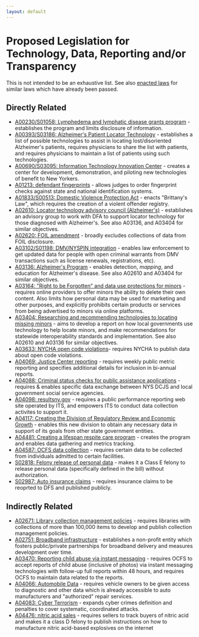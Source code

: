 ```yaml
---
layout: default
---
```


# Proposed Legislation for Technology, Data, Reporting and/or Transparency

This is not intended to be an exhaustive list. See also [enacted laws](nys-data-laws.html) for similar laws which have already been passed.

## Directly Related

* [A00230/S01058: Lymphedema and lymphatic disease grants program](http://assembly.state.ny.us/leg/?default_fld=&bn=A00230&term=2015&Summary=Y&Actions=Y&Votes=Y&Memo=Y&Text=Y) - establishes the program and limits disclosure of information.
* [A00393/S03186: Alzheimer's Patient Locator Technology](http://assembly.state.ny.us/leg/?default_fld=&bn=A00393&term=2015&Summary=Y&Actions=Y&Votes=Y&Memo=Y) - establishes a list of possible technologies to assist in locating lost/disoriented Alzheimer's patients, requires physicians to share the list with patients, and requires physicians to maintain a list of patients using such technologies.
* [A00690/S03095: Information Technology Innovation Center](http://assembly.state.ny.us/leg/?default_fld=&bn=A00690&term=2015&Summary=Y&Actions=Y&Votes=Y&Memo=Y&Text=Y) - creates a center for development, demonstration, and piloting new technologies of benefit to New Yorkers.
* [A01213: defendant fingerprints](http://assembly.state.ny.us/leg/?default_fld=&bn=A01213&term=2015&Summary=Y&Actions=Y&Votes=Y&Memo=Y&Text=Y) - allows judges to order fingerprint checks against state and national identification systems.
* [A01833/S00513: Domestic Violence Protection Act](http://assembly.state.ny.us/leg/?default_fld=&bn=A01833&term=2015&Summary=Y&Actions=Y&Votes=Y&Memo=Y&Text=Y) - enacts "Brittany's Law", which requires the creation of a violent offender registry. 
* [A02610: Locator technology advisory council (Alzheimer's)](http://assembly.state.ny.us/leg/?default_fld=&bn=A02610&term=2015&Summary=Y&Actions=Y&Votes=Y&Memo=Y&Text=Y) - establishes an advisory group to work with DFA to support locator technology for those diagnosed with Alzheimer's. See also A03136, and A03404 for similar objectives.
* [A02620: FOIL amendment](http://assembly.state.ny.us/leg/?default_fld=&bn=A02620&term=2015&Summary=Y&Actions=Y&Votes=Y&Memo=Y&Text=Y) - broadly excludes collections of data from FOIL disclosure.
* [A03102/S01198: DMV/NYSPIN integration](http://assembly.state.ny.us/leg/?default_fld=&bn=A03102&term=2015&Summary=Y&Actions=Y&Votes=Y&Memo=Y&Text=Y) - enables law enforcement to get updated data for people with open criminal warrants from DMV transactions such as license renewals, registrations, etc).
* [A03136: Alzheimer's Program](http://assembly.state.ny.us/leg/?default_fld=&bn=A03136&term=2015&Summary=Y&Actions=Y&Votes=Y&Memo=Y&Text=Y) - enables detection, _mapping_, and education for Alzheimer's disease. See also A02610 and A03404 for similar objectives.
* [A03164: "Right to be Forgotten" and data use protections for minors](http://assembly.state.ny.us/leg/?default_fld=&bn=A03164&term=2015&Summary=Y&Actions=Y&Votes=Y&Memo=Y&Text=Y) - requires online providers to offer minors the ability to delete their own content. Also limits how personal data may be used for marketing and other purposes, and explicitly prohibits certain products or services from being advertised to minors via online platforms.
* [A03404: Researching and recommending technologies to locating missing minors](http://assembly.state.ny.us/leg/?default_fld=&bn=A03404&term=2015&Summary=Y&Actions=Y&Votes=Y&Memo=Y&Text=Y) - aims to develop a report on how local governments use technology to help locate minors, and make recommendations for statewide interoperability standards and implementation. See also A02610 and A03136 for similar objectives.
* [A03633: NYCHA open code violations](http://assembly.state.ny.us/leg/?default_fld=&bn=A03633&term=2015&Summary=Y&Actions=Y&Votes=Y&Memo=Y&Text=Y)- requires NYCHA to publish data about open code violations.
* [A04069: Justice Center reporting](http://assembly.state.ny.us/leg/?default_fld=&bn=A04069&term=2015&Summary=Y&Actions=Y&Votes=Y&Memo=Y&Text=Y) - requires weekly public metric reporting and specifies additional details for inclusion in bi-annual reports.
* [A04088: Criminal status checks for public assistance applications](http://assembly.state.ny.us/leg/?default_fld=&bn=A04088&term=2015&Summary=Y&Actions=Y&Votes=Y&Memo=Y&Text=Y) - requires & enables specific data exchange between NYS DCJS and local government social service agencies.
* [A04098: resultsny.gov](http://assembly.state.ny.us/leg/?default_fld=&bn=A04098&term=2015&Summary=Y&Actions=Y&Votes=Y&Memo=Y&Text=Y) - requires a public performance reporting web site operated by ITS, and empowers ITS to conduct data collection activites to support it.
* [A04117: Creating the Division of Regulatory Review and Economic Growth](http://assembly.state.ny.us/leg/?default_fld=&bn=A04117&term=2015&Summary=Y&Actions=Y&Votes=Y&Memo=Y&Text=Y) - enables this new division to obtain any necessary data in support of its goals from other state government entities.
* [A04481: Creating a lifespan respite care program](http://assembly.state.ny.us/leg/?default_fld=&bn=A04481&term=2015&Summary=Y&Actions=Y&Votes=Y&Memo=Y&Text=Y) - creates the program and enables data gathering and metrics tracking.
* [A04587: OCFS data collection](http://assembly.state.ny.us/leg/?default_fld=&bn=A04587&term=2015&Summary=Y&Actions=Y&Votes=Y&Memo=Y&Text=Y) - requires certain data to be collected from individuals admitted to certain facilities.
* [S02818: Felony release of personal data](http://assembly.state.ny.us/leg/?default_fld=&bn=S02818&term=2015&Summary=Y&Actions=Y&Votes=Y&Memo=Y&Text=Y) - makes it a Class E felony to release personal data (specifically defined in the bill) without authorization.
* [S02987: Auto insurance claims](http://assembly.state.ny.us/leg/?default_fld=&bn=S02987&term=2015&Summary=Y&Actions=Y&Votes=Y&Memo=Y&Text=Y) - requires insurance claims to be reoprted to DFS and published publicly.

## Indirectly Related

* [A02671: Library collection management policies](http://assembly.state.ny.us/leg/?default_fld=&bn=A02671&term=2015&Summary=Y&Actions=Y&Votes=Y&Memo=Y&Text=Y) - requires libraries with collections of more than 100,000 items to develop and publish collection management policies.
* [A02751: Broadband infrastructure](http://assembly.state.ny.us/leg/?default_fld=&bn=A02751&term=2015&Summary=Y&Actions=Y&Votes=Y&Memo=Y&Text=Y) - establishes a non-profit entity which fosters public/private partnerships for broadband delivery and measures development over time.
* [A03470: Reporting child abuse via instant messaging](http://assembly.state.ny.us/leg/?default_fld=&bn=A03470&term=2015&Summary=Y&Actions=Y&Votes=Y&Memo=Y&Text=Y) - requires OCFS to accept reports of child abuse (inclusive of photos) via instant messaging technologies with follow-up full reports within 48 hours, and requires OCFS to maintain data related to the reports.
* [A04066: Automobile Data](http://assembly.state.ny.us/leg/?default_fld=&bn=A04066&term=2015&Summary=Y&Actions=Y&Votes=Y&Memo=Y&Text=Y) - requires vehicle owners to be given access to diagnostic and other data which is already accessible to auto manufacturers and "authorized" repair services.
* [A04083: Cyber Terrorism](http://assembly.state.ny.us/leg/?default_fld=&bn=A04083&term=2015&Summary=Y&Actions=Y&Votes=Y&Memo=Y&Text=Y) - expands cyber crimes definition and penalties to cover systematic, coordinated attacks.
* [A04476: nitric acid sales](http://assembly.state.ny.us/leg/?default_fld=&bn=A04476&term=2015&Summary=Y&Actions=Y&Votes=Y&Memo=Y&Text=Y) - requires sellers to track buyers of nitric acid and makes it a class D felony to publish instructions on how to manufacture nitric acid-based explosives on the internet 
